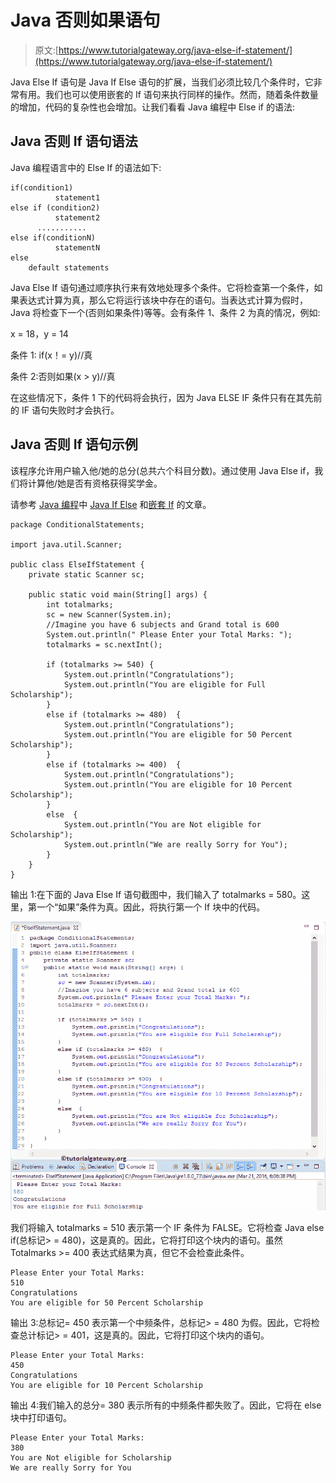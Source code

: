 # Java 否则如果语句

> 原文:[https://www.tutorialgateway.org/java-else-if-statement/](https://www.tutorialgateway.org/java-else-if-statement/)

Java Else If 语句是 Java If Else 语句的扩展，当我们必须比较几个条件时，它非常有用。我们也可以使用嵌套的 If 语句来执行同样的操作。然而，随着条件数量的增加，代码的复杂性也会增加。让我们看看 Java 编程中 Else if 的语法:

## Java 否则 If 语句语法

Java 编程语言中的 Else If 的语法如下:

```
if(condition1)
          statement1
else if (condition2)
          statement2
      ...........
else if(conditionN)
          statementN
else
    default statements
```

Java Else If 语句通过顺序执行来有效地处理多个条件。它将检查第一个条件，如果表达式计算为真，那么它将运行该块中存在的语句。当表达式计算为假时，Java 将检查下一个(否则如果条件)等等。会有条件 1、条件 2 为真的情况，例如:

x = 18，y = 14

条件 1: if(x！= y)//真

条件 2:否则如果(x > y)//真

在这些情况下，条件 1 下的代码将会执行，因为 Java ELSE IF 条件只有在其先前的 IF 语句失败时才会执行。

## Java 否则 If 语句示例

该程序允许用户输入他/她的总分(总共六个科目分数)。通过使用 Java Else if，我们将计算他/她是否有资格获得奖学金。

请参考 [Java 编程](https://www.tutorialgateway.org/java-tutorial/)中 [Java If Else](https://www.tutorialgateway.org/java-if-else-statement/) 和[嵌套 If](https://www.tutorialgateway.org/nested-if-in-java-programming/) 的文章。

```
package ConditionalStatements;

import java.util.Scanner;

public class ElseIfStatement {
	private static Scanner sc;

	public static void main(String[] args) {
		int totalmarks;
		sc = new Scanner(System.in);		
		//Imagine you have 6 subjects and Grand total is 600 
		System.out.println(" Please Enter your Total Marks: ");
		totalmarks = sc.nextInt();

		if (totalmarks >= 540) {
			System.out.println("Congratulations"); 
			System.out.println("You are eligible for Full Scholarship");
		}
		else if (totalmarks >= 480)  {
			System.out.println("Congratulations"); 
			System.out.println("You are eligible for 50 Percent Scholarship");
		}
		else if (totalmarks >= 400)  {
			System.out.println("Congratulations"); 
			System.out.println("You are eligible for 10 Percent Scholarship");
		}
		else  {
			System.out.println("You are Not eligible for Scholarship"); 
			System.out.println("We are really Sorry for You");
		}
	}
}
```

输出 1:在下面的 Java Else If 语句截图中，我们输入了 totalmarks = 580。这里，第一个“如果”条件为真。因此，将执行第一个 If 块中的代码。

![Java Else If Statement 1](img/b19d0c3bbae8ffedfc0e439b9669604f.png)

我们将输入 totalmarks = 510 表示第一个 IF 条件为 FALSE。它将检查 Java else if(总标记> = 480)，这是真的。因此，它将打印这个块内的语句。虽然 Totalmarks >= 400 表达式结果为真，但它不会检查此条件。

```
Please Enter your Total Marks: 
510
Congratulations
You are eligible for 50 Percent Scholarship
```

输出 3:总标记= 450 表示第一个中频条件，总标记> = 480 为假。因此，它将检查总计标记> = 401，这是真的。因此，它将打印这个块内的语句。

```
Please Enter your Total Marks: 
450
Congratulations
You are eligible for 10 Percent Scholarship
```

输出 4:我们输入的总分= 380 表示所有的中频条件都失败了。因此，它将在 else 块中打印语句。

```
Please Enter your Total Marks: 
380
You are Not eligible for Scholarship
We are really Sorry for You
```